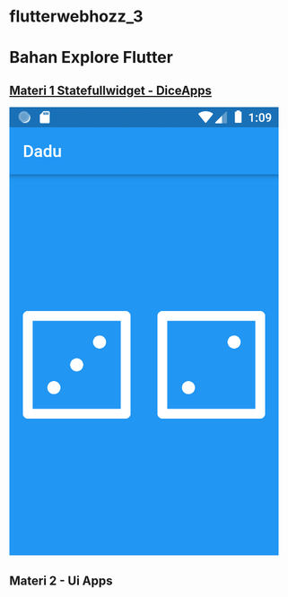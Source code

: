 # flutterwebhozz_3
# Bahan Explore Flutter

## [Materi 1 Statefullwidget - DiceApps](https://github.com/herry88/flutterwebhozz_3/tree/master/diceapps) 

![image](https://github.com/herry88/flutterwebhozz_3/blob/master/diceapps/output.png)

## Materi 2 - Ui Apps

